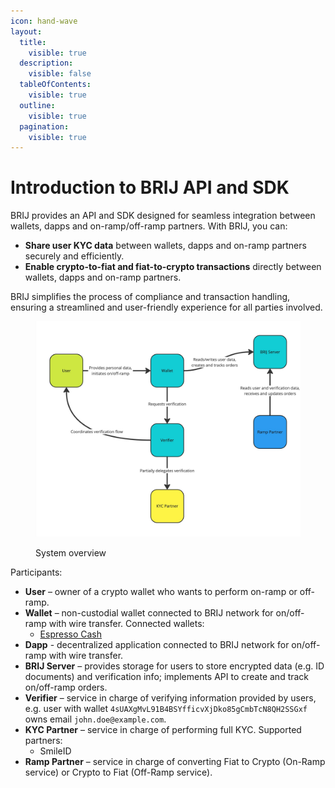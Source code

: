 ```yaml
---
icon: hand-wave
layout:
  title:
    visible: true
  description:
    visible: false
  tableOfContents:
    visible: true
  outline:
    visible: true
  pagination:
    visible: true
---
```


# Introduction to BRIJ API and SDK

BRIJ provides an API and SDK designed for seamless integration between wallets, dapps and on-ramp/off-ramp partners. With BRIJ, you can:

- **Share user KYC data** between wallets, dapps and on-ramp partners securely and efficiently.
- **Enable crypto-to-fiat and fiat-to-crypto transactions** directly between wallets, dapps and on-ramp partners.

BRIJ simplifies the process of compliance and transaction handling, ensuring a streamlined and user-friendly experience for all parties involved.

<figure><img src=".gitbook/assets/KYC flow - Frame 3.jpg" alt=""><figcaption><p>System overview</p></figcaption></figure>

Participants:

- **User** – owner of a crypto wallet who wants to perform on-ramp or off-ramp.
- **Wallet** – non-custodial wallet connected to BRIJ network for on/off-ramp with wire transfer. Connected wallets:
  - [Espresso Cash](https://espressocash.com)
- **Dapp** - decentralized application connected to BRIJ network for on/off-ramp with wire transfer.
- **BRIJ Server** – provides storage for users to store encrypted data (e.g. ID documents) and verification info; implements API to create and track on/off-ramp orders.
- **Verifier** – service in charge of verifying information provided by users, e.g. user with wallet `4sUAXgMvL91B4BSYfficvXjDko85gCmbTcN8QH2SSGxf` owns email `john.doe@example.com`.
- **KYC Partner** – service in charge of performing full KYC. Supported partners:
  - SmileID
- **Ramp Partner** – service in charge of converting Fiat to Crypto (On-Ramp service) or Crypto to Fiat (Off-Ramp service).
